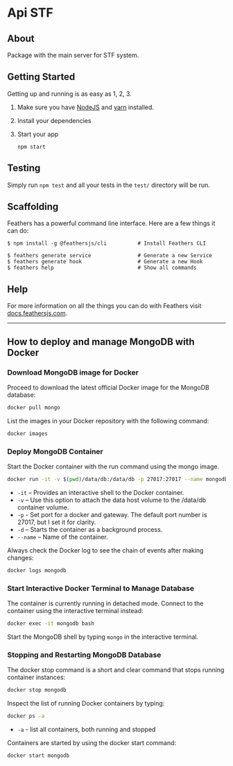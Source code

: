 # Api STF

## About

Package with the main server for STF system.

## Getting Started

Getting up and running is as easy as 1, 2, 3.

1. Make sure you have [NodeJS](https://nodejs.org/) and [yarn](https://yarnpkg.com/) installed.
2. Install your dependencies

3. Start your app

   ```
   npm start
   ```

## Testing

Simply run `npm test` and all your tests in the `test/` directory will be run.

## Scaffolding

Feathers has a powerful command line interface. Here are a few things it can do:

```
$ npm install -g @feathersjs/cli          # Install Feathers CLI

$ feathers generate service               # Generate a new Service
$ feathers generate hook                  # Generate a new Hook
$ feathers help                           # Show all commands
```

## Help

For more information on all the things you can do with Feathers visit [docs.feathersjs.com](http://docs.feathersjs.com).

---

## How to deploy and manage MongoDB with Docker

### Download MongoDB image for Docker

Proceed to download the latest official Docker image for the MongoDB database:

```bash
docker pull mongo
```

List the images in your Docker repository with the following command:

```bash
docker images
```

### Deploy MongoDB Container

Start the Docker container with the run command using the mongo image.

```bash
docker run -it -v $(pwd)/data/db:/data/db -p 27017:27017 --name mongodb -d mongo
```

- `-it` – Provides an interactive shell to the Docker container.
- `-v` – Use this option to attach the data host volume to the /data/db container volume.
- `-p` - Set port for a docker and gateway. The default port number is 27017, but I set it for clarity.
- `-d` – Starts the container as a background process.
- `--name` – Name of the container.

Always check the Docker log to see the chain of events after making changes:

```bash
docker logs mongodb
```

### Start Interactive Docker Terminal to Manage Database

The container is currently running in detached mode. Connect to the container using the interactive terminal instead:

```bash
docker exec -it mongodb bash
```

Start the MongoDB shell by typing `mongo` in the interactive terminal.

### Stopping and Restarting MongoDB Database

The docker stop command is a short and clear command that stops running container instances:

```bash
docker stop mongodb
```

Inspect the list of running Docker containers by typing:

```bash
docker ps -a
```

- `-a` - list all containers, both running and stopped

Containers are started by using the docker start command:

```bash
docker start mongodb
```
